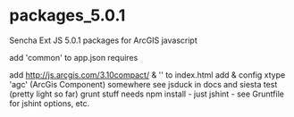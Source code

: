 packages_5.0.1
==============
Sencha Ext JS 5.0.1 packages for ArcGIS javascript<p>
add 'common' to app.json requires<p>
add http://js.arcgis.com/3.10compact/ & '<Link rel="stylesheet" href="http://js.arcgis.com/3.10/js/esri/css/esri.css">' to index.html
add & config xtype 'agc' (ArcGis Component) somewhere see jsduck in docs and siesta test (pretty light so far) 
grunt stuff needs npm install - just jshint - see Gruntfile for jshint options, etc.